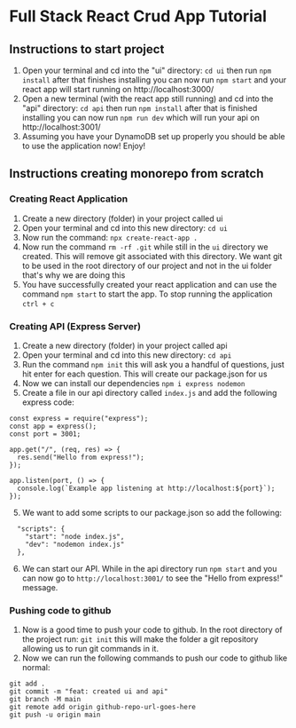 # Full Stack React Crud App Tutorial
## Instructions to start project
1. Open your terminal and cd into the "ui" directory: `cd ui` then run `npm install` after that finishes installing you can now run `npm start` and your react app will start running on http://localhost:3000/
2. Open a new terminal (with the react app still running) and cd into the "api" directory: `cd api` then run `npm install` after that is finished installing you can now run `npm run dev` which will run your api on http://localhost:3001/
3. Assuming you have your DynamoDB set up properly you should be able to use the application now! Enjoy!

## Instructions creating monorepo from scratch
### Creating React Application
1. Create a new directory (folder) in your project called ui
2. Open your terminal and cd into this new directory: `cd ui`
3. Now run the command: `npx create-react-app .`
4. Now run the command `rm -rf .git` while still in the `ui` directory we created. This will remove git associated with this directory. We want git to be used in the root directory of our project and not in the ui folder that's why we are doing this
5. You have successfully created your react application and can use the command `npm start` to start the app. To stop running the application `ctrl + c`

### Creating API (Express Server)
1. Create a new directory (folder) in your project called api
2. Open your terminal and cd into this new directory: `cd api`
3. Run the command `npm init` this will ask you a handful of questions, just hit enter for each question. This will create our package.json for us
4. Now we can install our dependencies `npm i express nodemon`
5. Create a file in our api directory called `index.js` and add the following express code:
```
const express = require("express");
const app = express();
const port = 3001;

app.get("/", (req, res) => {
  res.send("Hello from express!");
});

app.listen(port, () => {
  console.log(`Example app listening at http://localhost:${port}`);
});
```
5. We want to add some scripts to our package.json so add the following:
```
  "scripts": {
    "start": "node index.js",
    "dev": "nodemon index.js"
  },
```
6. We can start our API. While in the api directory run `npm start` and you can now go to `http://localhost:3001/` to see the "Hello from express!" message.

### Pushing code to github
1. Now is a good time to push your code to github. In the root directory of the project run: `git init` this will make the folder a git repository allowing us to run git commands in it.
2. Now we can run the following commands to push our code to github like normal:
```
git add .
git commit -m "feat: created ui and api"
git branch -M main
git remote add origin github-repo-url-goes-here
git push -u origin main
```